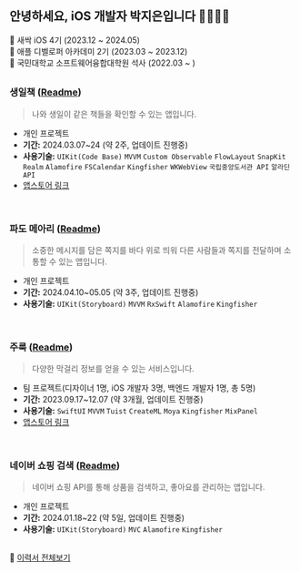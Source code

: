 ## 안녕하세요, iOS 개발자 박지은입니다 👋👩🏻‍💻


🌱 새싹 iOS 4기 (2023.12 ~ 2024.05)
<br/>
🍎 애플 디벨로퍼 아카데미 2기 (2023.03 ~ 2023.12)
<br/>
🏫 국민대학교 소프트웨어융합대학원 석사 (2022.03 ~ )


##

### **생일책** ([Readme](https://github.com/jieun0330/BirthdayBook))
> 나와 생일이 같은 책들을 확인할 수 있는 앱입니다.
- 개인 프로젝트
- **기간:** 2024.03.07~24 (약 2주, 업데이트 진행중)
- **사용기술:** `UIKit(Code Base)` `MVVM` `Custom Observable` `FlowLayout` `SnapKit` `Realm` `Alamofire` `FSCalendar` `Kingfisher` `WKWebView` `국립중앙도서관 API` `알라딘 API`
- [앱스토어 링크](https://apps.apple.com/kr/app/id6479728983)

<br/>

### **파도 메아리** ([Readme](https://github.com/jieun0330/WaveEcho))
> 소중한 메시지를 담은 쪽지를 바다 위로 띄워 다른 사람들과 쪽지를 전달하며 소통할 수 있는 앱입니다.
- 개인 프로젝트
- **기간:** 2024.04.10~05.05 (약 3주, 업데이트 진행중)
- **사용기술:** `UIKit(Storyboard)` `MVVM` `RxSwift` `Alamofire` `Kingfisher`

<br/>

### **주룩** ([Readme](https://github.com/DeveloperAcademy-POSTECH/MacC-Team-1010))

> 다양한 막걸리 정보를 얻을 수 있는 서비스입니다.
- 팀 프로젝트(디자이너 1명, iOS 개발자 3명, 백엔드 개발자 1명, 총 5명)
- **기간:** 2023.09.17~12.07 (약 3개월, 업데이트 진행중)
- **사용기술:** `SwiftUI` `MVVM` `Tuist` `CreateML` `Moya` `Kingfisher` `MixPanel`
- [앱스토어 링크](https://apps.apple.com/kr/app/id6472305938)

<br/>

### **네이버 쇼핑 검색** ([Readme](https://github.com/jieun0330/NaverShoppingAPI_Storyboard))

> 네이버 쇼핑 API를 통해 상품을 검색하고, 좋아요를 관리하는 앱입니다.
- 개인 프로젝트
- **기간:** 2024.01.18~22 (약 5일, 업데이트 진행중)
- **사용기술:** `UIKit(Storyboard)` `MVC` `Alamofire` `Kingfisher`

##

🔗 <a href="https://www.rallit.com/hub/resumes/129740/%EB%B0%95%EC%A7%80%EC%9D%80" target="_blank">이력서 전체보기</a>

